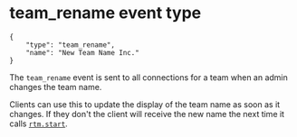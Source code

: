 # team_rename event type

	{
		"type": "team_rename",
		"name": "New Team Name Inc."
	}

The `team_rename` event is sent to all connections for a team when an admin
changes the team name.

Clients can use this to update the display of the team name as soon as it
changes. If they don't the client will receive the new name the next time it
calls [`rtm.start`](/methods/rtm.start).
